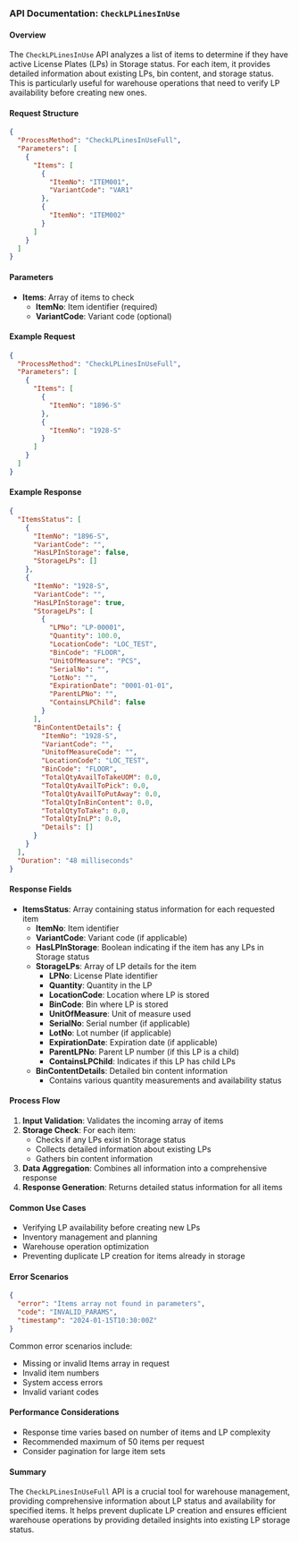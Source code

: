 ### API Documentation: `CheckLPLinesInUse`

#### Overview
The `CheckLPLinesInUse` API analyzes a list of items to determine if they have active License Plates (LPs) in Storage status. For each item, it provides detailed information about existing LPs, bin content, and storage status. This is particularly useful for warehouse operations that need to verify LP availability before creating new ones.

#### Request Structure
```json
{
  "ProcessMethod": "CheckLPLinesInUseFull",
  "Parameters": [
    {
      "Items": [
        {
          "ItemNo": "ITEM001",
          "VariantCode": "VAR1"
        },
        {
          "ItemNo": "ITEM002"
        }
      ]
    }
  ]
}
```

#### Parameters
- **Items**: Array of items to check
  - **ItemNo**: Item identifier (required)
  - **VariantCode**: Variant code (optional)

#### Example Request
```json
{
  "ProcessMethod": "CheckLPLinesInUseFull",
  "Parameters": [
    {
      "Items": [
        {
          "ItemNo": "1896-S"
        },
        {
          "ItemNo": "1928-S"
        }
      ]
    }
  ]
}
```

#### Example Response
```json
{
  "ItemsStatus": [
    {
      "ItemNo": "1896-S",
      "VariantCode": "",
      "HasLPInStorage": false,
      "StorageLPs": []
    },
    {
      "ItemNo": "1928-S",
      "VariantCode": "",
      "HasLPInStorage": true,
      "StorageLPs": [
        {
          "LPNo": "LP-00001",
          "Quantity": 100.0,
          "LocationCode": "LOC_TEST",
          "BinCode": "FLOOR",
          "UnitOfMeasure": "PCS",
          "SerialNo": "",
          "LotNo": "",
          "ExpirationDate": "0001-01-01",
          "ParentLPNo": "",
          "ContainsLPChild": false
        }
      ],
      "BinContentDetails": {
        "ItemNo": "1928-S",
        "VariantCode": "",
        "UnitofMeasureCode": "",
        "LocationCode": "LOC_TEST",
        "BinCode": "FLOOR",
        "TotalQtyAvailToTakeUOM": 0.0,
        "TotalQtyAvailToPick": 0.0,
        "TotalQtyAvailToPutAway": 0.0,
        "TotalQtyInBinContent": 0.0,
        "TotalQtyToTake": 0.0,
        "TotalQtyInLP": 0.0,
        "Details": []
      }
    }
  ],
  "Duration": "48 milliseconds"
}
```

#### Response Fields
- **ItemsStatus**: Array containing status information for each requested item
  - **ItemNo**: Item identifier
  - **VariantCode**: Variant code (if applicable)
  - **HasLPInStorage**: Boolean indicating if the item has any LPs in Storage status
  - **StorageLPs**: Array of LP details for the item
    - **LPNo**: License Plate identifier
    - **Quantity**: Quantity in the LP
    - **LocationCode**: Location where LP is stored
    - **BinCode**: Bin where LP is stored
    - **UnitOfMeasure**: Unit of measure used
    - **SerialNo**: Serial number (if applicable)
    - **LotNo**: Lot number (if applicable)
    - **ExpirationDate**: Expiration date (if applicable)
    - **ParentLPNo**: Parent LP number (if this LP is a child)
    - **ContainsLPChild**: Indicates if this LP has child LPs
  - **BinContentDetails**: Detailed bin content information
    - Contains various quantity measurements and availability status

#### Process Flow
1. **Input Validation**: Validates the incoming array of items
2. **Storage Check**: For each item:
   - Checks if any LPs exist in Storage status
   - Collects detailed information about existing LPs
   - Gathers bin content information
3. **Data Aggregation**: Combines all information into a comprehensive response
4. **Response Generation**: Returns detailed status information for all items

#### Common Use Cases
- Verifying LP availability before creating new LPs
- Inventory management and planning
- Warehouse operation optimization
- Preventing duplicate LP creation for items already in storage

#### Error Scenarios
```json
{
  "error": "Items array not found in parameters",
  "code": "INVALID_PARAMS",
  "timestamp": "2024-01-15T10:30:00Z"
}
```

Common error scenarios include:
- Missing or invalid Items array in request
- Invalid item numbers
- System access errors
- Invalid variant codes

#### Performance Considerations
- Response time varies based on number of items and LP complexity
- Recommended maximum of 50 items per request
- Consider pagination for large item sets

#### Summary
The `CheckLPLinesInUseFull` API is a crucial tool for warehouse management, providing comprehensive information about LP status and availability for specified items. It helps prevent duplicate LP creation and ensures efficient warehouse operations by providing detailed insights into existing LP storage status.